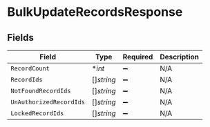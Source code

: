 # BulkUpdateRecordsResponse


## Fields

| Field                   | Type                    | Required                | Description             |
| ----------------------- | ----------------------- | ----------------------- | ----------------------- |
| `RecordCount`           | **int*                  | :heavy_minus_sign:      | N/A                     |
| `RecordIds`             | []*string*              | :heavy_minus_sign:      | N/A                     |
| `NotFoundRecordIds`     | []*string*              | :heavy_minus_sign:      | N/A                     |
| `UnAuthorizedRecordIds` | []*string*              | :heavy_minus_sign:      | N/A                     |
| `LockedRecordIds`       | []*string*              | :heavy_minus_sign:      | N/A                     |